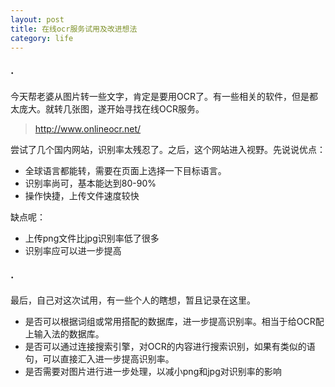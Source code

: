 ```yaml
---
layout: post
title: 在线ocr服务试用及改进想法
category: life
---
```


### ·

今天帮老婆从图片转一些文字，肯定是要用OCR了。有一些相关的软件，但是都太庞大。就转几张图，遂开始寻找在线OCR服务。

> http://www.onlineocr.net/

尝试了几个国内网站，识别率太残忍了。之后，这个网站进入视野。先说说优点：

* 全球语言都能转，需要在页面上选择一下目标语言。
* 识别率尚可，基本能达到80-90%
* 操作快捷，上传文件速度较快

缺点呢：

* 上传png文件比jpg识别率低了很多
* 识别率应可以进一步提高

### ·

最后，自己对这次试用，有一些个人的瞎想，暂且记录在这里。

* 是否可以根据词组或常用搭配的数据库，进一步提高识别率。相当于给OCR配上输入法的数据库。
* 是否可以通过连接搜索引擎，对OCR的内容进行搜索识别，如果有类似的语句，可以直接汇入进一步提高识别率。
* 是否需要对图片进行进一步处理，以减小png和jpg对识别率的影响

